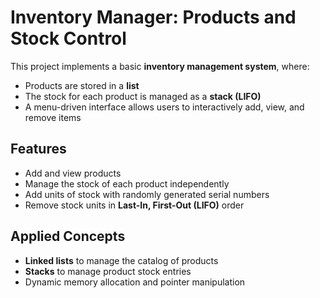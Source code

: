 # Inventory Manager: Products and Stock Control

This project implements a basic **inventory management system**, where:

- Products are stored in a **list**
- The stock for each product is managed as a **stack (LIFO)**
- A menu-driven interface allows users to interactively add, view, and remove items

## Features

- Add and view products
- Manage the stock of each product independently
- Add units of stock with randomly generated serial numbers
- Remove stock units in **Last-In, First-Out (LIFO)** order

## Applied Concepts

- **Linked lists** to manage the catalog of products
- **Stacks** to manage product stock entries
- Dynamic memory allocation and pointer manipulation
